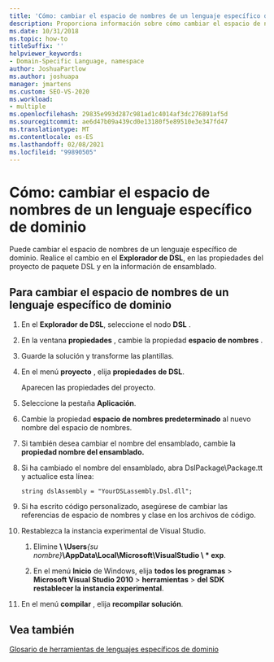```yaml
---
title: 'Cómo: cambiar el espacio de nombres de un lenguaje específico de dominio'
description: Proporciona información sobre cómo cambiar el espacio de nombres de un lenguaje específico de dominio.
ms.date: 10/31/2018
ms.topic: how-to
titleSuffix: ''
helpviewer_keywords:
- Domain-Specific Language, namespace
author: JoshuaPartlow
ms.author: joshuapa
manager: jmartens
ms.custom: SEO-VS-2020
ms.workload:
- multiple
ms.openlocfilehash: 29835e993d287c981ad1c4014af3dc276891af5d
ms.sourcegitcommit: ae6d47b09a439cd0e13180f5e89510e3e347fd47
ms.translationtype: MT
ms.contentlocale: es-ES
ms.lasthandoff: 02/08/2021
ms.locfileid: "99890505"
---
```

# <a name="how-to-change-the-namespace-of-a-domain-specific-language"></a>Cómo: cambiar el espacio de nombres de un lenguaje específico de dominio

Puede cambiar el espacio de nombres de un lenguaje específico de dominio. Realice el cambio en el **Explorador de DSL**, en las propiedades del proyecto de paquete DSL y en la información de ensamblado.

## <a name="to-change-the-namespace-of-a-domain-specific-language"></a>Para cambiar el espacio de nombres de un lenguaje específico de dominio

1. En el **Explorador de DSL**, seleccione el nodo **DSL** .

2. En la ventana **propiedades** , cambie la propiedad **espacio de nombres** .

3. Guarde la solución y transforme las plantillas.

4. En el menú **proyecto** , elija **propiedades de DSL**.

   Aparecen las propiedades del proyecto.

5. Seleccione la pestaña **Aplicación**.

6. Cambie la propiedad **espacio de nombres predeterminado** al nuevo nombre del espacio de nombres.

7. Si también desea cambiar el nombre del ensamblado, cambie la **propiedad nombre del ensamblado.**

8. Si ha cambiado el nombre del ensamblado, abra DslPackage\Package.tt y actualice esta línea:

   `string dslAssembly = "YourDSLassembly.Dsl.dll";`

9. Si ha escrito código personalizado, asegúrese de cambiar las referencias de espacio de nombres y clase en los archivos de código.

10. Restablezca la instancia experimental de Visual Studio.

    1. Elimine **\\ \Users**_{su nombre}_**\AppData\Local\Microsoft\VisualStudio \\ \* exp**.

    2. En el menú **Inicio** de Windows, elija **todos los programas**  >  **Microsoft Visual Studio 2010**  >  **herramientas**  >  **del SDK restablecer la instancia experimental**.

11. En el menú **compilar** , elija **recompilar solución**.

## <a name="see-also"></a>Vea también

[Glosario de herramientas de lenguajes específicos de dominio](/previous-versions/bb126564(v=vs.100))
